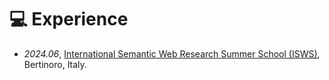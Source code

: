 
# 💻 Experience
- *2024.06*, [International Semantic Web Research Summer School (ISWS)](https://2024.semanticwebschool.org), Bertinoro, Italy.
